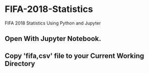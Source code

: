 # FIFA-2018-Statistics
FIFA 2018 Statistics Using Python and Jupyter

## Open With Jupyter Notebook.
## Copy 'fifa,csv' file to your Current Working Directory
